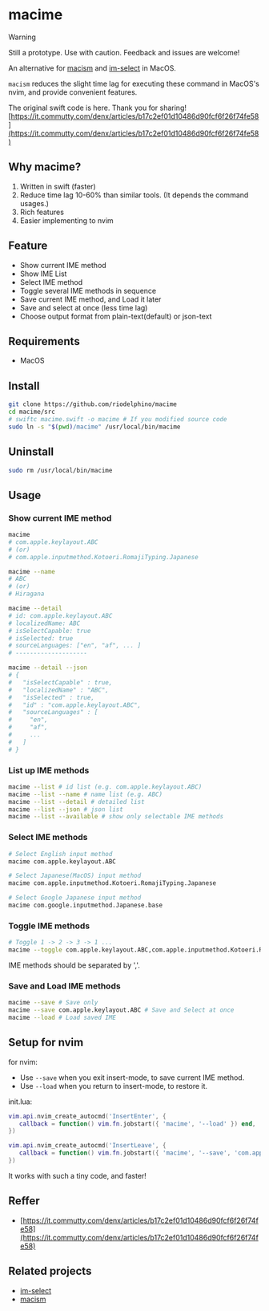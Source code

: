 # macime

> [!Warning]
> Still a prototype. Use with caution. Feedback and issues are welcome!

An alternative for [macism](https://github.com/laishulu/macism) and [im-select](https://github.com/daipeihust/im-select) in MacOS.

`macism` reduces the slight time lag for executing these command in MacOS's nvim, and provide convenient features.

The original swift code is here. Thank you for sharing!
[https://it.commutty.com/denx/articles/b17c2ef01d10486d90fcf6f26f74fe58](https://it.commutty.com/denx/articles/b17c2ef01d10486d90fcf6f26f74fe58)


## Why macime?

1. Written in swift (faster)
2. Reduce time lag 10-60% than similar tools. (It depends the command usages.)
3. Rich features
4. Easier implementing to nvim

## Feature

* Show current IME method
* Show IME List
* Select IME method
* Toggle several IME methods in sequence
* Save current IME method, and Load it later
* Save and select at once (less time lag)
* Choose output format from plain-text(default) or json-text


## Requirements

* MacOS


## Install
```bash
git clone https://github.com/riodelphino/macime
cd macime/src
# swiftc macime.swift -o macime # If you modified source code
sudo ln -s "$(pwd)/macime" /usr/local/bin/macime
```

## Uninstall
```bash
sudo rm /usr/local/bin/macime
```

## Usage

### Show current IME method
```bash
macime
# com.apple.keylayout.ABC
# (or)
# com.apple.inputmethod.Kotoeri.RomajiTyping.Japanese

macime --name
# ABC
# (or)
# Hiragana

macime --detail
# id: com.apple.keylayout.ABC
# localizedName: ABC
# isSelectCapable: true
# isSelected: true
# sourceLanguages: ["en", "af", ... ]
# --------------------

macime --detail --json
# {
#   "isSelectCapable" : true,
#   "localizedName" : "ABC",
#   "isSelected" : true,
#   "id" : "com.apple.keylayout.ABC",
#   "sourceLanguages" : [
#     "en",
#     "af",
#     ...
#   ]
# }
```

### List up IME methods
```bash
macime --list # id list (e.g. com.apple.keylayout.ABC)
macime --list --name # name list (e.g. ABC)
macime --list --detail # detailed list
macime --list --json # json list
macime --list --available # show only selectable IME methods
```

### Select IME methods
```bash
# Select English input method
macime com.apple.keylayout.ABC

# Select Japanese(MacOS) input method
macime com.apple.inputmethod.Kotoeri.RomajiTyping.Japanese

# Select Google Japanese input method
macime com.google.inputmethod.Japanese.base
```

### Toggle IME methods
```bash
# Toggle 1 -> 2 -> 3 -> 1 ...
macime --toggle com.apple.keylayout.ABC,com.apple.inputmethod.Kotoeri.RomajiTyping.Japanese,com.google.inputmethod.Japanese.base
```
IME methods should be separated by ','.

### Save and Load IME methods
```bash
macime --save # Save only
macime --save com.apple.keylayout.ABC # Save and Select at once
macime --load # Load saved IME
```

## Setup for nvim

for nvim:
* Use `--save` when you exit insert-mode, to save current IME method.
* Use `--load` when you return to insert-mode, to restore it.

init.lua:
```lua
vim.api.nvim_create_autocmd('InsertEnter', {
   callback = function() vim.fn.jobstart({ 'macime', '--load' }) end,
})

vim.api.nvim_create_autocmd('InsertLeave', {
   callback = function() vim.fn.jobstart({ 'macime', '--save', 'com.apple.keylayout.ABC' }) end,
})
```
It works with such a tiny code, and faster!


## Reffer

- [https://it.commutty.com/denx/articles/b17c2ef01d10486d90fcf6f26f74fe58](https://it.commutty.com/denx/articles/b17c2ef01d10486d90fcf6f26f74fe58)


## Related projects

- [im-select](https://github.com/daipeihust/im-select)
- [macism](https://github.com/laishulu/macism)

